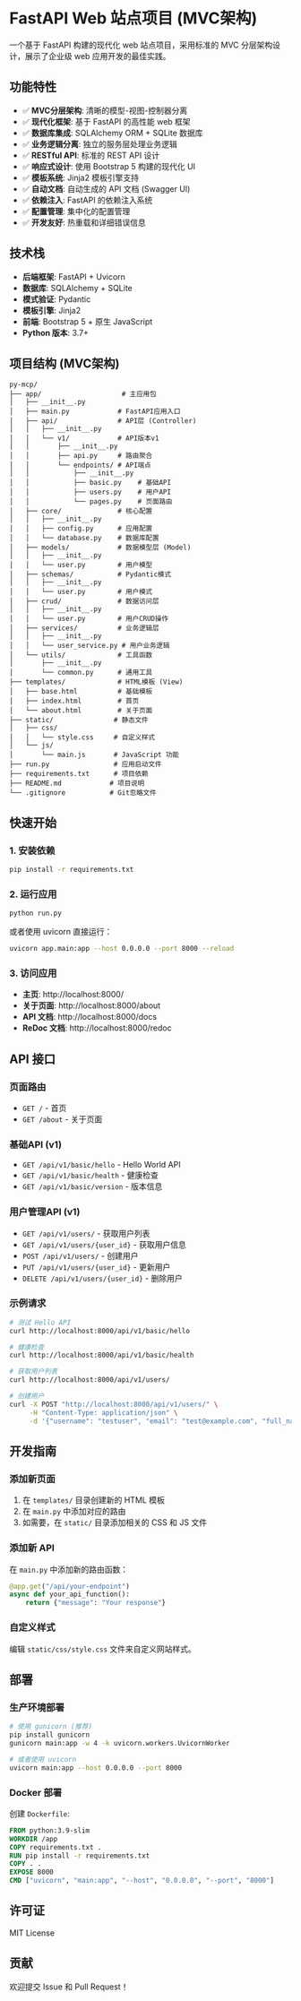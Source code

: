 # FastAPI Web 站点项目 (MVC架构)

一个基于 FastAPI 构建的现代化 web 站点项目，采用标准的 MVC 分层架构设计，展示了企业级 web 应用开发的最佳实践。

## 功能特性

- ✅ **MVC分层架构**: 清晰的模型-视图-控制器分离
- ✅ **现代化框架**: 基于 FastAPI 的高性能 web 框架
- ✅ **数据库集成**: SQLAlchemy ORM + SQLite 数据库
- ✅ **业务逻辑分离**: 独立的服务层处理业务逻辑
- ✅ **RESTful API**: 标准的 REST API 设计
- ✅ **响应式设计**: 使用 Bootstrap 5 构建的现代化 UI
- ✅ **模板系统**: Jinja2 模板引擎支持
- ✅ **自动文档**: 自动生成的 API 文档 (Swagger UI)
- ✅ **依赖注入**: FastAPI 的依赖注入系统
- ✅ **配置管理**: 集中化的配置管理
- ✅ **开发友好**: 热重载和详细错误信息

## 技术栈

- **后端框架**: FastAPI + Uvicorn
- **数据库**: SQLAlchemy + SQLite
- **模式验证**: Pydantic
- **模板引擎**: Jinja2
- **前端**: Bootstrap 5 + 原生 JavaScript
- **Python 版本**: 3.7+

## 项目结构 (MVC架构)

```
py-mcp/
├── app/                    # 主应用包
│   ├── __init__.py
│   ├── main.py            # FastAPI应用入口
│   ├── api/               # API层 (Controller)
│   │   ├── __init__.py
│   │   └── v1/            # API版本v1
│   │       ├── __init__.py
│   │       ├── api.py     # 路由聚合
│   │       └── endpoints/ # API端点
│   │           ├── __init__.py
│   │           ├── basic.py    # 基础API
│   │           ├── users.py    # 用户API
│   │           └── pages.py    # 页面路由
│   ├── core/              # 核心配置
│   │   ├── __init__.py
│   │   ├── config.py      # 应用配置
│   │   └── database.py    # 数据库配置
│   ├── models/            # 数据模型层 (Model)
│   │   ├── __init__.py
│   │   └── user.py        # 用户模型
│   ├── schemas/           # Pydantic模式
│   │   ├── __init__.py
│   │   └── user.py        # 用户模式
│   ├── crud/              # 数据访问层
│   │   ├── __init__.py
│   │   └── user.py        # 用户CRUD操作
│   ├── services/          # 业务逻辑层
│   │   ├── __init__.py
│   │   └── user_service.py # 用户业务逻辑
│   └── utils/             # 工具函数
│       ├── __init__.py
│       └── common.py      # 通用工具
├── templates/             # HTML模板 (View)
│   ├── base.html          # 基础模板
│   ├── index.html         # 首页
│   └── about.html         # 关于页面
├── static/               # 静态文件
│   ├── css/
│   │   └── style.css     # 自定义样式
│   └── js/
│       └── main.js       # JavaScript 功能
├── run.py                # 应用启动文件
├── requirements.txt      # 项目依赖
├── README.md            # 项目说明
└── .gitignore           # Git忽略文件
```

## 快速开始

### 1. 安装依赖

```bash
pip install -r requirements.txt
```

### 2. 运行应用

```bash
python run.py
```

或者使用 uvicorn 直接运行：

```bash
uvicorn app.main:app --host 0.0.0.0 --port 8000 --reload
```

### 3. 访问应用

- **主页**: http://localhost:8000/
- **关于页面**: http://localhost:8000/about
- **API 文档**: http://localhost:8000/docs
- **ReDoc 文档**: http://localhost:8000/redoc

## API 接口

### 页面路由

- `GET /` - 首页
- `GET /about` - 关于页面

### 基础API (v1)

- `GET /api/v1/basic/hello` - Hello World API
- `GET /api/v1/basic/health` - 健康检查
- `GET /api/v1/basic/version` - 版本信息

### 用户管理API (v1)

- `GET /api/v1/users/` - 获取用户列表
- `GET /api/v1/users/{user_id}` - 获取用户信息
- `POST /api/v1/users/` - 创建用户
- `PUT /api/v1/users/{user_id}` - 更新用户
- `DELETE /api/v1/users/{user_id}` - 删除用户

### 示例请求

```bash
# 测试 Hello API
curl http://localhost:8000/api/v1/basic/hello

# 健康检查
curl http://localhost:8000/api/v1/basic/health

# 获取用户列表
curl http://localhost:8000/api/v1/users/

# 创建用户
curl -X POST "http://localhost:8000/api/v1/users/" \
     -H "Content-Type: application/json" \
     -d '{"username": "testuser", "email": "test@example.com", "full_name": "Test User"}'
```

## 开发指南

### 添加新页面

1. 在 `templates/` 目录创建新的 HTML 模板
2. 在 `main.py` 中添加对应的路由
3. 如需要，在 `static/` 目录添加相关的 CSS 和 JS 文件

### 添加新 API

在 `main.py` 中添加新的路由函数：

```python
@app.get("/api/your-endpoint")
async def your_api_function():
    return {"message": "Your response"}
```

### 自定义样式

编辑 `static/css/style.css` 文件来自定义网站样式。

## 部署

### 生产环境部署

```bash
# 使用 gunicorn (推荐)
pip install gunicorn
gunicorn main:app -w 4 -k uvicorn.workers.UvicornWorker

# 或者使用 uvicorn
uvicorn main:app --host 0.0.0.0 --port 8000
```

### Docker 部署

创建 `Dockerfile`:

```dockerfile
FROM python:3.9-slim
WORKDIR /app
COPY requirements.txt .
RUN pip install -r requirements.txt
COPY . .
EXPOSE 8000
CMD ["uvicorn", "main:app", "--host", "0.0.0.0", "--port", "8000"]
```

## 许可证

MIT License

## 贡献

欢迎提交 Issue 和 Pull Request！ 